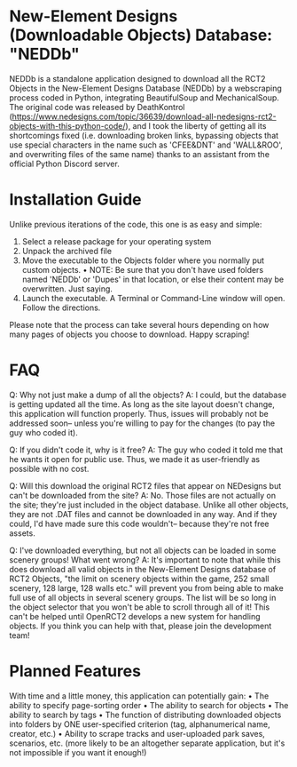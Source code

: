 # New-Element Designs (Downloadable Objects) Database: "NEDDb"
NEDDb is a standalone application designed to download all the RCT2 Objects in the New-Element Designs Database (NEDDb) by a webscraping process coded in Python, integrating BeautifulSoup and MechanicalSoup.
The original code was released by DeathKontrol (https://www.nedesigns.com/topic/36639/download-all-nedesigns-rct2-objects-with-this-python-code/), and I took the liberty of getting all its shortcomings fixed (i.e. downloading broken links, bypassing objects that use special characters in the name such as 'CFEE&DNT' and 'WALL&ROO', and overwriting files of the same name) thanks to an assistant from the official Python Discord server.

# Installation Guide
Unlike previous iterations of the code, this one is as easy and simple:

1. Select a release package for your operating system
2. Unpack the archived file
3. Move the executable to the Objects folder where you normally put custom objects.
 • NOTE: Be sure that you don't have used folders named 'NEDDb' or 'Dupes' in that location, or else their content may be overwritten. Just saying.
5. Launch the executable. A Terminal or Command-Line window will open. Follow the directions.

Please note that the process can take several hours depending on how many pages of objects you choose to download.
Happy scraping!

# FAQ
Q: Why not just make a dump of all the objects?
A: I could, but the database is getting updated all the time. As long as the site layout doesn't change, this application will function properly. Thus, issues will probably not be addressed soon– unless you're willing to pay for the changes (to pay the guy who coded it).

Q: If you didn't code it, why is it free?
A: The guy who coded it told me that he wants it open for public use. Thus, we made it as user-friendly as possible with no cost.

Q: Will this download the original RCT2 files that appear on NEDesigns but can't be downloaded from the site?
A: No. Those files are not actually on the site; they're just included in the object database. Unlike all other objects, they are not .DAT files and cannot be downloaded in any way. And if they could, I'd have made sure this code wouldn't– because they're not free assets.

Q: I've downloaded everything, but not all objects can be loaded in some scenery groups! What went wrong?
A: It's important to note that while this does download all valid objects in the New-Element Designs database of RCT2 Objects, "the limit on scenery objects within the game, 252 small scenery, 128 large, 128 walls etc." will prevent you from being able to make full use of all objects in several scenery groups. The list will be so long in the object selector that you won't be able to scroll through all of it! This can't be helped until OpenRCT2 develops a new system for handling objects. If you think you can help with that, please join the development team!

# Planned Features
With time and a little money, this application can potentially gain:
• The ability to specify page-sorting order
• The ability to search for objects
• The ability to search by tags
• The function of distributing downloaded objects into folders by ONE user-specified criterion (tag, alphanumerical name, creator, etc.)
• Ability to scrape tracks and user-uploaded park saves, scenarios, etc. (more likely to be an altogether separate application, but it's not impossible if you want it enough!)
